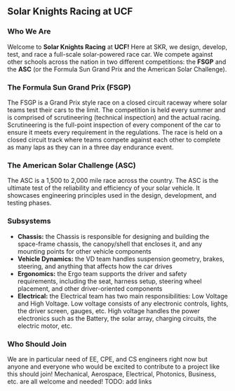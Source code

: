 ## Solar Knights Racing at UCF

### Who We Are
Welcome to **Solar Knights Racing** at **UCF!** Here at SKR, we design, develop, test, and race a full-scale solar-powered race car. We compete against other schools across the nation in two different competitions: the **FSGP** and the **ASC** (or the Formula Sun Grand Prix and the American Solar Challenge).

### The Formula Sun Grand Prix (FSGP)
The FSGP is a Grand Prix style race on a closed circuit raceway where solar teams test their cars to the limit. The competition is held every summer and is comprised of scrutineering (technical inspection) and the actual racing. Scrutineering is the full-point inspection of every component of the car to ensure it meets every requirement in the regulations. The race is held on a closed circuit track where teams compete against each other to complete as many laps as they can in a three day endurance event.

### The American Solar Challenge (ASC)
The ASC is a 1,500 to 2,000 mile race across the country. The ASC is the ultimate test of the reliability and efficiency of your solar vehicle. It showcases engineering principles used in the design, development, and testing phases.

### Subsystems
- **Chassis:** the Chassis is responsible for designing and building the space-frame chassis, the canopy/shell that encloses it, and any mounting points for other vehicle components
- **Vehicle Dynamics:** the VD team handles suspension geometry, brakes, steering, and anything that affects how the car drives
- **Ergonomics:** the Ergo team supports the driver and safety requirements, including the seat, harness setup, steering wheel placement, and other driver-oriented components
- **Electrical:** the Electrical team has two main responsibilities: Low Voltage and High Voltage. Low voltage consists of any electronic controls, lights, the driver screen, gauges, etc. High voltage handles the power electronics such as the Battery, the solar array, charging circuits, the electric motor, etc.

### Who Should Join
We are in particular need of EE, CPE, and CS engineers right now but anyone and everyone who would be excited to contribute to a project like this should join! Mechanical, Aerospace, Electrical, Photonics, Business, etc. are all welcome and needed!
TODO: add links
